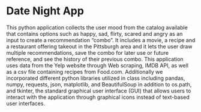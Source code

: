 # Date Night App

This python application collects the user mood from the catalog available that contains options such as happy, sad, flirty, scared and angry as an input to create a recommendation “combo”. It includes a movie, a recipe and a restaurant offering takeout in the Pittsburgh area and it lets the user draw multiple recommendations, save the combo for later use or future reference, and see the history of their previous combo. This application uses data from the Yelp website through Web scraping, IMDB API, as well as a csv file containing recipes from Food.com. Additionally we incorporated different python libraries utilized in class including pandas, numpy, requests, json, matplotlib, and BeautifulSoup in addition to os.path, and tkinter, the standard graphical user interface (GUI) that allows users to interact with the application through graphical icons instead of text-based user interfaces.
